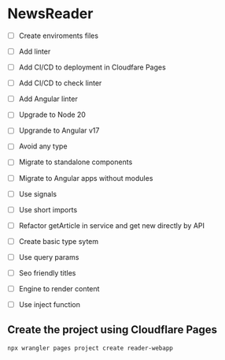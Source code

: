 # NewsReader

- [ ] Create enviroments files
- [ ] Add linter
- [ ] Add CI/CD to deployment in Cloudfare Pages
- [ ] Add CI/CD to check linter
- [ ] Add Angular linter
- [ ] Upgrade to Node 20
- [ ] Upgrande to Angular v17
- [ ] Avoid any type
- [ ] Migrate to standalone components
- [ ] Migrate to Angular apps without modules
- [ ] Use signals
- [ ] Use short imports
- [ ] Refactor getArticle in service and get new directly by API
- [ ] Create basic type sytem
- [ ] Use query params
- [ ] Seo friendly titles
- [ ] Engine to render content
- [ ] Use inject function



## Create the project using Cloudflare Pages

```
npx wrangler pages project create reader-webapp
```
